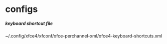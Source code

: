 # configs


##### keyboard shortcut file
~/.config/xfce4/xfconf/xfce-perchannel-xml/xfce4-keyboard-shortcuts.xml